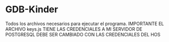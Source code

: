 # GDB-Kinder
Todos los archivos necesarios para ejecutar el programa. IMPORTANTE EL ARCHIVO keys.js TIENE LAS CREDENCIALES A MI SERVIDOR DE POSTGRESQL DEBE SER CAMBIADO CON LAS CREDENCIALES DEL HOS
